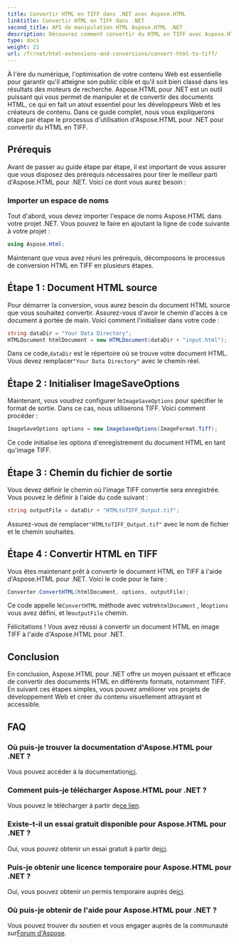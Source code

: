 ```yaml
---
title: Convertir HTML en TIFF dans .NET avec Aspose.HTML
linktitle: Convertir HTML en TIFF dans .NET
second_title: API de manipulation HTML Aspose.HTML .NET
description: Découvrez comment convertir du HTML en TIFF avec Aspose.HTML pour .NET. Suivez notre guide étape par étape pour une optimisation efficace du contenu Web.
type: docs
weight: 21
url: /fr/net/html-extensions-and-conversions/convert-html-to-tiff/
---
```


À l'ère du numérique, l'optimisation de votre contenu Web est essentielle pour garantir qu'il atteigne son public cible et qu'il soit bien classé dans les résultats des moteurs de recherche. Aspose.HTML pour .NET est un outil puissant qui vous permet de manipuler et de convertir des documents HTML, ce qui en fait un atout essentiel pour les développeurs Web et les créateurs de contenu. Dans ce guide complet, nous vous expliquerons étape par étape le processus d'utilisation d'Aspose.HTML pour .NET pour convertir du HTML en TIFF.

## Prérequis

Avant de passer au guide étape par étape, il est important de vous assurer que vous disposez des prérequis nécessaires pour tirer le meilleur parti d'Aspose.HTML pour .NET. Voici ce dont vous aurez besoin :

### Importer un espace de noms

Tout d'abord, vous devez importer l'espace de noms Aspose.HTML dans votre projet .NET. Vous pouvez le faire en ajoutant la ligne de code suivante à votre projet :

```csharp
using Aspose.Html;
```

Maintenant que vous avez réuni les prérequis, décomposons le processus de conversion HTML en TIFF en plusieurs étapes.

## Étape 1 : Document HTML source

Pour démarrer la conversion, vous aurez besoin du document HTML source que vous souhaitez convertir. Assurez-vous d'avoir le chemin d'accès à ce document à portée de main. Voici comment l'initialiser dans votre code :

```csharp
string dataDir = "Your Data Directory";
HTMLDocument htmlDocument = new HTMLDocument(dataDir + "input.html");
```

 Dans ce code,`dataDir` est le répertoire où se trouve votre document HTML. Vous devez remplacer`"Your Data Directory"` avec le chemin réel.

## Étape 2 : Initialiser ImageSaveOptions

 Maintenant, vous voudrez configurer le`ImageSaveOptions` pour spécifier le format de sortie. Dans ce cas, nous utiliserons TIFF. Voici comment procéder :

```csharp
ImageSaveOptions options = new ImageSaveOptions(ImageFormat.Tiff);
```

Ce code initialise les options d'enregistrement du document HTML en tant qu'image TIFF.

## Étape 3 : Chemin du fichier de sortie

Vous devez définir le chemin où l'image TIFF convertie sera enregistrée. Vous pouvez le définir à l'aide du code suivant :

```csharp
string outputFile = dataDir + "HTMLtoTIFF_Output.tif";
```

 Assurez-vous de remplacer`"HTMLtoTIFF_Output.tif"` avec le nom de fichier et le chemin souhaités.

## Étape 4 : Convertir HTML en TIFF

Vous êtes maintenant prêt à convertir le document HTML en TIFF à l'aide d'Aspose.HTML pour .NET. Voici le code pour le faire :

```csharp
Converter.ConvertHTML(htmlDocument, options, outputFile);
```

 Ce code appelle le`ConvertHTML` méthode avec votre`htmlDocument` , le`options` vous avez défini, et le`outputFile` chemin.

Félicitations ! Vous avez réussi à convertir un document HTML en image TIFF à l'aide d'Aspose.HTML pour .NET.

## Conclusion

En conclusion, Aspose.HTML pour .NET offre un moyen puissant et efficace de convertir des documents HTML en différents formats, notamment TIFF. En suivant ces étapes simples, vous pouvez améliorer vos projets de développement Web et créer du contenu visuellement attrayant et accessible.

## FAQ

### Où puis-je trouver la documentation d'Aspose.HTML pour .NET ?
 Vous pouvez accéder à la documentation[ici](https://reference.aspose.com/html/net/).

### Comment puis-je télécharger Aspose.HTML pour .NET ?
 Vous pouvez le télécharger à partir de[ce lien](https://releases.aspose.com/html/net/).

### Existe-t-il un essai gratuit disponible pour Aspose.HTML pour .NET ?
 Oui, vous pouvez obtenir un essai gratuit à partir de[ici](https://releases.aspose.com/).

### Puis-je obtenir une licence temporaire pour Aspose.HTML pour .NET ?
Oui, vous pouvez obtenir un permis temporaire auprès de[ici](https://purchase.aspose.com/temporary-license/).

### Où puis-je obtenir de l'aide pour Aspose.HTML pour .NET ?
 Vous pouvez trouver du soutien et vous engager auprès de la communauté sur[Forum d'Aspose](https://forum.aspose.com/).